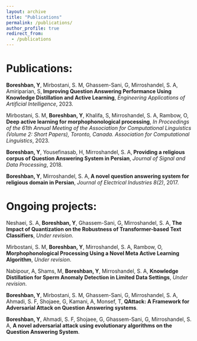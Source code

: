 ```yaml
---
layout: archive
title: "Publications"
permalink: /publications/
author_profile: true
redirect_from:
  - /publications
---
```

# Publications: 

<b>Boreshban, Y</b>, Mirbostani, S. M, Ghassem-Sani, G,  Mirroshandel, S. A, Amiriparian, S,<b> Improving Question Answering Performance Using Knowledge Distillation and Active Learning</b>, <i>Engineering Applications of Artificial Intelligence</i>, 2023. 


Mirbostani, S. M, <b>Boreshban, Y</b>,  Khalifa, S,  Mirroshandel, S. A, Rambow, O, <b> Deep active learning for morphophonological processing</b>, <i>In Proceedings of the 61th Annual Meeting of the Association for Computational Linguistics (Volume 2: Short Papers), Toronto, Canada. Association for Computational Linguistics</i>, 2023. 


<b>Boreshban, Y</b>, Yousefinasab, H, Mirroshandel, S. A,<b> Providing a religious corpus of Question Answering System in Persian</b>, <i>Journal of Signal and Data Processing</i>, 2018. 

<b>Boreshban, Y</b>, Mirroshandel, S. A,<b> A novel question answering system for religious domain in Persian</b>, <i>Journal of Electrical Industries 8(2)</i>, 2017.



# Ongoing projects:

Neshaei, S. A, <b>Boreshban, Y</b>, Ghassem-Sani, G,  Mirroshandel, S. A, <b>	The Impact of Quantization on the Robustness of Transformer-based Text Classifiers</b>, <i>Under revision</i>.

Mirbostani, S. M, <b>Boreshban, Y</b>, Mirroshandel, S. A, Rambow, O,  <b>	 Morphophonological Processing Using a Novel Meta Active Learning Algorithm</b>, <i>Under revision</i>.

Nabipour, A, Shams, M, <b>Boreshban, Y</b>, Mirroshandel, S. A, <b>	Knowledge Distillation for Sperm Anomaly Detection in Limited Data Settings</b>, <i>Under revision</i>.

<b>Boreshban, Y</b>, Mirbostani, S. M, Ghassem-Sani, G,  Mirroshandel, S. A, Ahmadi, S. F, Shojaee, G, Kamani, A, Monsef, T, <b>	QAttack: A Framework for Adversarial Attack on Question Answering systems</b>.

 <b>Boreshban, Y</b>, Ahmadi, S. F, Shojaee, G, Ghassem-Sani, G,  Mirroshandel, S. A, <b>	A novel adversarial attack using evolutionary algorithms on the Question Answering System</b>.




 

